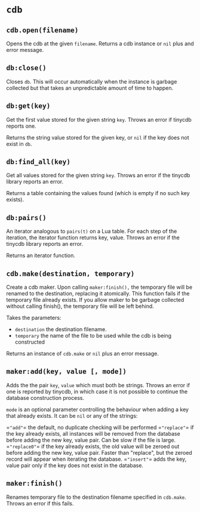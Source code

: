 # `cdb`

## `cdb.open(filename)`
Opens the cdb at the given `filename`.
Returns a cdb instance or `nil` plus and error message.

## `db:close()`
Closes `db`. This will occur automatically when the instance is garbage
collected but that takes an unpredictable amount of time to happen.

## `db:get(key)`
Get the first value stored for the given string `key`. Throws an error if
tinycdb reports one.

Returns the string value stored for the given key, or `nil` if the key does not
exist in `db`.

## `db:find_all(key)`
Get all values stored for the given string `key`. Throws an error if the
tinycdb library reports an error.

Returns a table containing the values found (which is empty if no such key exists).

## `db:pairs()`
An iterator analogous to `pairs(t)` on a Lua table. For each step of the
iteration, the iterator function returns key, value. Throws an error if the
tinycdb library reports an error.

Returns an iterator function.

## `cdb.make(destination, temporary)`
Create a cdb maker. Upon calling `maker:finish(),` the temporary file will be
renamed to the destination, replacing it atomically. This function fails if the
temporary file already exists. If you allow maker to be garbage collected
without calling finish(), the temporary file will be left behind.

Takes the parameters:

* `destination` the destination filename.
* `temporary` the name of the file to be used while the cdb is being constructed

Returns an instance of `cdb.make` or `nil` plus an error message.

## `maker:add(key, value [, mode])`
Adds the the pair `key`, `value` which must both be strings. Throws an error 
if one is reported by tinycdb, in which case it is not possible to continue 
the database construction process.

`mode` is an optional parameter controlling the behaviour when adding a key
that already exists. It can be `nil` or any of the strings:

=`"add"`=
    the default, no duplicate checking will be performed
=`"replace"`=
    if the key already exists, all instances will be removed from the database 
    before adding the new key, value pair. Can be slow if the file is large.
=`"replace0"`=
    if the key already exists, the old value will be zeroed out before adding 
    the new key, value pair.  Faster than "replace", but the zeroed record 
    will appear when iterating the database.
=`"insert"`=
    adds the key, value pair only if the key does not exist in the database.

## `maker:finish()`
Renames temporary file to the destination filename specified in `cdb.make`. 
Throws an error if this fails.
